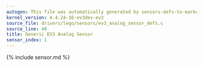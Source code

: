 ```yaml
---
autogen: This file was automatically generated by sensors-defs-to-markdown.py
kernel_version: 4.4.24-16-ev3dev-ev3
source_file: drivers/lego/sensors/ev3_analog_sensor_defs.c
source_line: 46
title: Generic EV3 Analog Sensor
sensor_index: 1
---
```


{% include sensor.md %}
